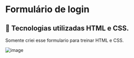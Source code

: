 # Formulário de login

## 🚀 Tecnologias utilizadas HTML e CSS.

Somente criei esse formulario para treinar HTML e CSS.

![image](https://github.com/devfelipebrito/formulariologin/assets/87385221/dfd3c860-5274-4382-8c15-c708b0dbb9e7)

